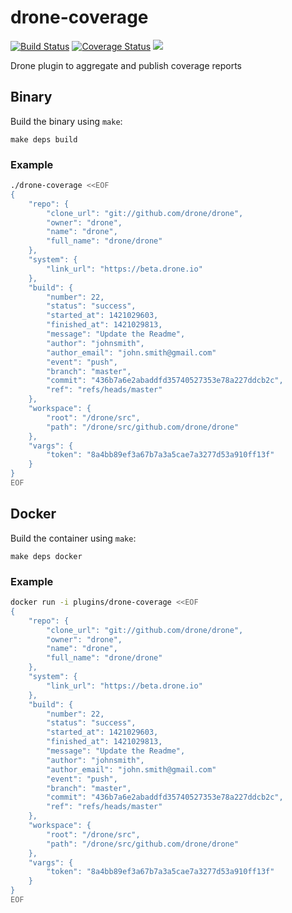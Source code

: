 # drone-coverage

[![Build Status](http://beta.drone.io/api/badges/drone-plugins/drone-coverage/status.svg)](http://beta.drone.io/drone-plugins/drone-coverage)
[![Coverage Status](https://aircover.co/badges/drone-plugins/drone-coverage/coverage.svg)](https://aircover.co/drone-plugins/drone-coverage)
[![](https://badge.imagelayers.io/plugins/drone-coverage:latest.svg)](https://imagelayers.io/?images=plugins/drone-coverage:latest 'Get your own badge on imagelayers.io')

Drone plugin to aggregate and publish coverage reports

## Binary

Build the binary using `make`:

```
make deps build
```

### Example

```sh
./drone-coverage <<EOF
{
    "repo": {
        "clone_url": "git://github.com/drone/drone",
        "owner": "drone",
        "name": "drone",
        "full_name": "drone/drone"
    },
    "system": {
        "link_url": "https://beta.drone.io"
    },
    "build": {
        "number": 22,
        "status": "success",
        "started_at": 1421029603,
        "finished_at": 1421029813,
        "message": "Update the Readme",
        "author": "johnsmith",
        "author_email": "john.smith@gmail.com"
        "event": "push",
        "branch": "master",
        "commit": "436b7a6e2abaddfd35740527353e78a227ddcb2c",
        "ref": "refs/heads/master"
    },
    "workspace": {
        "root": "/drone/src",
        "path": "/drone/src/github.com/drone/drone"
    },
    "vargs": {
        "token": "8a4bb89ef3a67b7a3a5cae7a3277d53a910ff13f"
    }
}
EOF
```

## Docker

Build the container using `make`:

```
make deps docker
```

### Example

```sh
docker run -i plugins/drone-coverage <<EOF
{
    "repo": {
        "clone_url": "git://github.com/drone/drone",
        "owner": "drone",
        "name": "drone",
        "full_name": "drone/drone"
    },
    "system": {
        "link_url": "https://beta.drone.io"
    },
    "build": {
        "number": 22,
        "status": "success",
        "started_at": 1421029603,
        "finished_at": 1421029813,
        "message": "Update the Readme",
        "author": "johnsmith",
        "author_email": "john.smith@gmail.com"
        "event": "push",
        "branch": "master",
        "commit": "436b7a6e2abaddfd35740527353e78a227ddcb2c",
        "ref": "refs/heads/master"
    },
    "workspace": {
        "root": "/drone/src",
        "path": "/drone/src/github.com/drone/drone"
    },
    "vargs": {
        "token": "8a4bb89ef3a67b7a3a5cae7a3277d53a910ff13f"
    }
}
EOF
```
